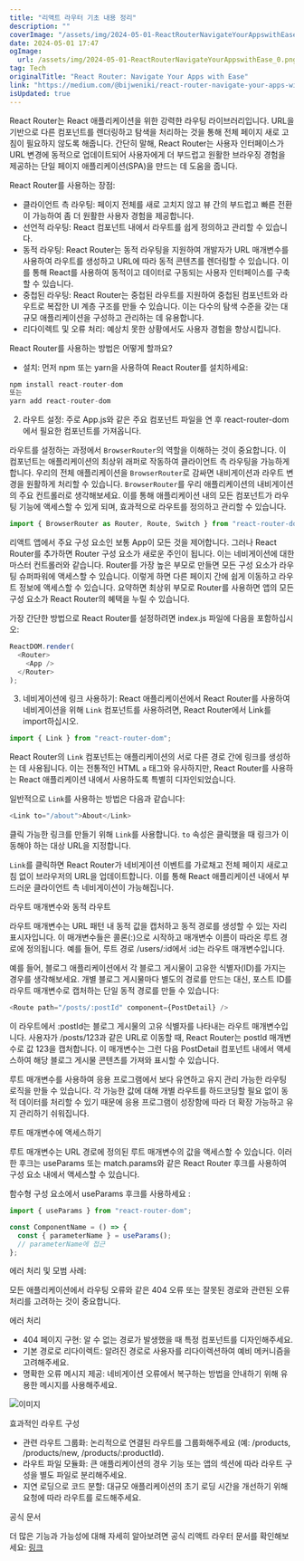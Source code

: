 ```yaml
---
title: "리액트 라우터 기초 내용 정리"
description: ""
coverImage: "/assets/img/2024-05-01-ReactRouterNavigateYourAppswithEase_0.png"
date: 2024-05-01 17:47
ogImage: 
  url: /assets/img/2024-05-01-ReactRouterNavigateYourAppswithEase_0.png
tag: Tech
originalTitle: "React Router: Navigate Your Apps with Ease"
link: "https://medium.com/@bijweniki/react-router-navigate-your-apps-with-ease-74c17836c91e"
isUpdated: true
---
```




React Router는 React 애플리케이션을 위한 강력한 라우팅 라이브러리입니다. URL을 기반으로 다른 컴포넌트를 렌더링하고 탐색을 처리하는 것을 통해 전체 페이지 새로 고침이 필요하지 않도록 해줍니다. 간단히 말해, React Router는 사용자 인터페이스가 URL 변경에 동적으로 업데이트되어 사용자에게 더 부드럽고 원활한 브라우징 경험을 제공하는 단일 페이지 애플리케이션(SPA)을 만드는 데 도움을 줍니다.

React Router를 사용하는 장점:

- 클라이언트 측 라우팅: 페이지 전체를 새로 고치지 않고 뷰 간의 부드럽고 빠른 전환이 가능하여 좀 더 원활한 사용자 경험을 제공합니다.
- 선언적 라우팅: React 컴포넌트 내에서 라우트를 쉽게 정의하고 관리할 수 있습니다.
- 동적 라우팅: React Router는 동적 라우팅을 지원하여 개발자가 URL 매개변수를 사용하여 라우트를 생성하고 URL에 따라 동적 콘텐츠를 렌더링할 수 있습니다. 이를 통해 React를 사용하여 동적이고 데이터로 구동되는 사용자 인터페이스를 구축할 수 있습니다.
- 중첩된 라우팅: React Router는 중첩된 라우트를 지원하여 중첩된 컴포넌트와 라우트로 복잡한 UI 계층 구조를 만들 수 있습니다. 이는 다수의 탐색 수준을 갖는 대규모 애플리케이션을 구성하고 관리하는 데 유용합니다.
- 리다이렉트 및 오류 처리: 예상치 못한 상황에서도 사용자 경험을 향상시킵니다.

React Router를 사용하는 방법은 어떻게 할까요?

<div class="content-ad"></div>

- 설치: 먼저 npm 또는 yarn을 사용하여 React Router를 설치하세요:

```js
npm install react-router-dom
또는
yarn add react-router-dom
```

2. 라우트 설정: 주로 App.js와 같은 주요 컴포넌트 파일을 연 후 react-router-dom에서 필요한 컴포넌트를 가져옵니다.

라우트를 설정하는 과정에서 `BrowserRouter`의 역할을 이해하는 것이 중요합니다. 이 컴포넌트는 애플리케이션의 최상위 래퍼로 작동하여 클라이언트 측 라우팅을 가능하게 합니다. 우리의 전체 애플리케이션을 `BrowserRouter`로 감싸면 내비게이션과 라우트 변경을 원활하게 처리할 수 있습니다. `BrowserRouter`를 우리 애플리케이션의 내비게이션의 주요 컨트롤러로 생각해보세요. 이를 통해 애플리케이션 내의 모든 컴포넌트가 라우팅 기능에 액세스할 수 있게 되며, 효과적으로 라우트를 정의하고 관리할 수 있습니다.

<div class="content-ad"></div>

```js
import { BrowserRouter as Router, Route, Switch } from "react-router-dom";
```

리액트 앱에서 주요 구성 요소인 보통 App이 모든 것을 제어합니다. 그러나 React Router를 추가하면 Router 구성 요소가 새로운 주인이 됩니다. 이는 네비게이션에 대한 마스터 컨트롤러와 같습니다. Router를 가장 높은 부모로 만들면 모든 구성 요소가 라우팅 슈퍼파워에 액세스할 수 있습니다. 이렇게 하면 다른 페이지 간에 쉽게 이동하고 라우트 정보에 액세스할 수 있습니다. 요약하면 최상위 부모로 Router를 사용하면 앱의 모든 구성 요소가 React Router의 혜택을 누릴 수 있습니다.

가장 간단한 방법으로 React Router를 설정하려면 index.js 파일에 다음을 포함하십시오:

```js
ReactDOM.render(
  <Router>
    <App />
  </Router>
);
```

<div class="content-ad"></div>

3. 네비게이션에 링크 사용하기: React 애플리케이션에서 React Router를 사용하여 네비게이션을 위해 `Link` 컴포넌트를 사용하려면, React Router에서 Link를 import하십시오.

```js
import { Link } from "react-router-dom";
```

React Router의 `Link` 컴포넌트는 애플리케이션의 서로 다른 경로 간에 링크를 생성하는 데 사용됩니다. 이는 전통적인 HTML `a` 태그와 유사하지만, React Router를 사용하는 React 애플리케이션 내에서 사용하도록 특별히 디자인되었습니다.

일반적으로 `Link`를 사용하는 방법은 다음과 같습니다:

<div class="content-ad"></div>

```js
<Link to="/about">About</Link>
```

클릭 가능한 링크를 만들기 위해 `Link`를 사용합니다. `to` 속성은 클릭했을 때 링크가 이동해야 하는 대상 URL을 지정합니다.

`Link`를 클릭하면 React Router가 네비게이션 이벤트를 가로채고 전체 페이지 새로고침 없이 브라우저의 URL을 업데이트합니다. 이를 통해 React 애플리케이션 내에서 부드러운 클라이언트 측 네비게이션이 가능해집니다.

라우트 매개변수와 동적 라우트


<div class="content-ad"></div>

라우트 매개변수는 URL 패턴 내 동적 값을 캡처하고 동적 경로를 생성할 수 있는 자리 표시자입니다. 이 매개변수들은 콜론(:)으로 시작하고 매개변수 이름이 따라온 루트 경로에 정의됩니다. 예를 들어, 루트 경로 /users/:id에서 :id는 라우트 매개변수입니다.

예를 들어, 블로그 애플리케이션에서 각 블로그 게시물이 고유한 식별자(ID)를 가지는 경우를 생각해보세요. 개별 블로그 게시물마다 별도의 경로를 만드는 대신, 포스트 ID를 라우트 매개변수로 캡처하는 단일 동적 경로를 만들 수 있습니다:

```js
<Route path="/posts/:postId" component={PostDetail} />
```

이 라우트에서 :postId는 블로그 게시물의 고유 식별자를 나타내는 라우트 매개변수입니다. 사용자가 /posts/123과 같은 URL로 이동할 때, React Router는 postId 매개변수로 값 123을 캡처합니다. 이 매개변수는 그런 다음 PostDetail 컴포넌트 내에서 액세스하여 해당 블로그 게시물 콘텐츠를 가져와 표시할 수 있습니다.

<div class="content-ad"></div>

루트 매개변수를 사용하여 응용 프로그램에서 보다 유연하고 유지 관리 가능한 라우팅 로직을 만들 수 있습니다. 각 가능한 값에 대해 개별 라우트를 하드코딩할 필요 없이 동적 데이터를 처리할 수 있기 때문에 응용 프로그램이 성장함에 따라 더 확장 가능하고 유지 관리하기 쉬워집니다.

루트 매개변수에 액세스하기

루트 매개변수는 URL 경로에 정의된 루트 매개변수의 값을 액세스할 수 있습니다. 이러한 후크는 useParams 또는 match.params와 같은 React Router 후크를 사용하여 구성 요소 내에서 액세스할 수 있습니다.

함수형 구성 요소에서 useParams 후크를 사용하세요 :

<div class="content-ad"></div>

```js
import { useParams } from "react-router-dom";

const ComponentName = () => {
  const { parameterName } = useParams();
  // parameterName에 접근
};
```

에러 처리 및 모범 사례:

모든 애플리케이션에서 라우팅 오류와 같은 404 오류 또는 잘못된 경로와 관련된 오류 처리를 고려하는 것이 중요합니다.

에러 처리

<div class="content-ad"></div>

- 404 페이지 구현: 알 수 없는 경로가 발생했을 때 특정 컴포넌트를 디자인해주세요.
- 기본 경로로 리다이렉트: 알려진 경로로 사용자를 리다이렉션하여 예비 메커니즘을 고려해주세요.
- 명확한 오류 메시지 제공: 네비게이션 오류에서 복구하는 방법을 안내하기 위해 유용한 메시지를 사용해주세요.

![이미지](/assets/img/2024-05-01-ReactRouterNavigateYourAppswithEase_0.png)

효과적인 라우트 구성

- 관련 라우트 그룹화: 논리적으로 연결된 라우트를 그룹화해주세요 (예: /products, /products/new, /products/:productId).
- 라우트 파일 모듈화: 큰 애플리케이션의 경우 기능 또는 앱의 섹션에 따라 라우트 구성을 별도 파일로 분리해주세요.
- 지연 로딩으로 코드 분할: 대규모 애플리케이션의 초기 로딩 시간을 개선하기 위해 요청에 따라 라우트를 로드해주세요.

<div class="content-ad"></div>

공식 문서

더 많은 기능과 가능성에 대해 자세히 알아보려면 공식 리액트 라우터 문서를 확인해보세요: [링크](https://reactrouter.com/)
